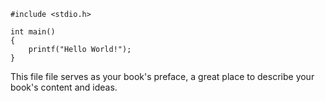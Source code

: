 ```
#include <stdio.h>

int main() 
{
    printf("Hello World!");
}
```

This file file serves as your book's preface, a great place to describe your book's content and ideas.

